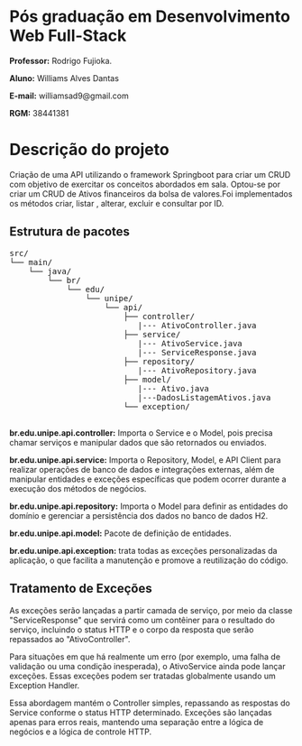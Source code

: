 # Pós graduação em Desenvolvimento Web Full-Stack
<p><strong>Professor:</strong> Rodrigo Fujioka.  </p>
<p><strong>Aluno:</strong> Williams Alves Dantas </p>
<p><strong>E-mail:</strong> williamsad9@gmail.com</p>
<p><strong>RGM:</strong> 38441381 </p>

<h1>Descrição do projeto</h1>

<p>Criação de uma API utilizando o framework Springboot para criar um CRUD com objetivo de exercitar os conceitos abordados em sala. Optou-se por criar um CRUD de Ativos financeiros da bolsa de valores.Foi implementados os métodos criar, listar , alterar, excluir e consultar por ID.</p>


<h2>Estrutura de pacotes</h2>
<pre>
src/
└── main/
    └── java/
        └── br/
            └── edu/
                └── unipe/
                    └── api/
                        ├── controller/
                           |--- AtivoController.java
                        ├── service/
                           |--- AtivoService.java
                           |--- ServiceResponse.java
                        ├── repository/
                           |--- AtivoRepository.java
                        ├── model/
                           |--- Ativo.java
                           |---DadosListagemAtivos.java
                        └── exception/
                           
</pre>
 <p></p><strong>br.edu.unipe.api.controller:</strong> Importa o Service e o Model, pois precisa chamar serviços e manipular dados que são retornados ou enviados.</p>
<p></p><strong>br.edu.unipe.api.service:</strong> Importa o Repository, Model, e API Client para realizar operações de banco de dados e integrações externas, além de manipular entidades e exceções específicas que podem ocorrer durante a execução dos métodos de negócios.</p>
<p></p><strong>br.edu.unipe.api.repository:</strong> Importa o Model para definir as entidades do domínio e gerenciar a persistência dos dados no banco de dados H2.</p>
<p><strong>br.edu.unipe.api.model:</strong> Pacote de definição de entidades.</p>
<p><strong>br.edu.unipe.api.exception:</strong> trata todas as exceções personalizadas da aplicação, o que facilita a manutenção e promove a reutilização do código.</p>

<h2>Tratamento de Exceções</h2>
<p>As exceções serão lançadas a partir camada de serviço, por meio da classe "ServiceResponse" que servirá como um contêiner para o resultado do serviço, incluindo o status HTTP e o corpo da resposta que serão repassados ao "AtivoController".</p>
<p>Para situações em que há realmente um erro (por exemplo, uma falha de validação ou uma condição inesperada), o AtivoService ainda pode lançar exceções. Essas exceções podem ser tratadas globalmente usando um Exception Handler.</p>
<p>Essa abordagem mantém o Controller simples, repassando as respostas do Service conforme o status HTTP determinado. Exceções são lançadas apenas para erros reais, mantendo uma separação entre a lógica de negócios e a lógica de controle HTTP.</p>


